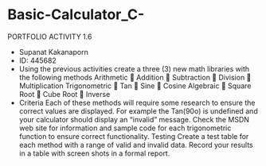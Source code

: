 # Basic-Calculator_C-
PORTFOLIO ACTIVITY 1.6
 * Supanat Kakanaporn
 * ID: 445682
 * Using the previous activities create a three (3) new math libraries with the following methods
    Arithmetic
         Addition
         Subtraction
         Division
         Multiplication
    Trigonometric
         Tan
         Sine
         Cosine
    Algebraic
         Square Root
         Cube Root
         Inverse
 * Criteria
    Each of these methods will require some research to ensure the correct values are displayed. 
    For example the Tan(90o) is undefined and your calculator should display an “invalid” message. 
    Check the MSDN web site for information and sample code for each trigonometric function to ensure correct functionality.
    Testing
    Create a test table for each method with a range of valid and invalid data. 
    Record your results in a table with screen shots in a formal report.
